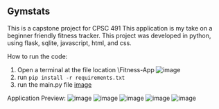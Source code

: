 ## Gymstats

This is a capstone project for CPSC 491
This application is my take on a beginner friendly fitness tracker.
This project was developed in python, using flask, sqlite, javascript, html, and css.

How to run the code:

1. Open a terminal at the file location \Fitness-App 
![image](https://github.com/jqluu/Fitness-App/assets/72171222/d84fe652-b77e-4aff-b07e-a3bd682dbef4)
2. run `pip install -r requirements.txt`
3.  run the main.py file
[image](https://github.com/jqluu/Fitness-App/assets/72171222/0f70351d-1140-4c18-a263-f603095a534d)


Application Preview:
![image](https://github.com/jqluu/Fitness-App/assets/72171222/d9c385a0-14c3-4d35-b6bd-ce95349096a0)
![image](https://github.com/jqluu/Fitness-App/assets/72171222/df1c28d6-5b7b-4c3f-870d-6a91654704ad)
![image](https://github.com/jqluu/Fitness-App/assets/72171222/c970d727-b0fd-4639-b299-a619a193f470)
![image](https://github.com/jqluu/Fitness-App/assets/72171222/3fea1bde-84e6-4061-a8bc-aca50374a435)
![image](https://github.com/jqluu/Fitness-App/assets/72171222/d8ff6e8e-89b1-4345-9fb6-21eff77a588c)


